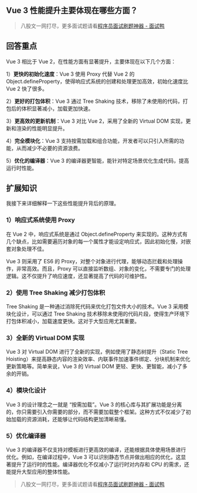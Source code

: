## Vue 3 性能提升主要体现在哪些方面？
> 八股文一网打尽，更多面试题请看[程序员面试刷题神器 - 面试鸭](https://www.mianshiya.com/)

## 回答重点
Vue 3 相比于 Vue 2，在性能方面有显著提升，主要体现在以下几个方面：

1）**更快的初始化速度**：Vue 3 使用 Proxy 代替 Vue 2 的 Object.defineProperty，使得响应式系统的创建和处理更加高效，初始化速度比 Vue 2 快了很多。

2）**更好的打包体积**：Vue 3 通过 Tree Shaking 技术，移除了未使用的代码，打包后的体积显著减小，加载更加快速。

3）**更高效的更新机制**：Vue 3 对比 Vue 2，采用了全新的 Virtual DOM 实现，更新和渲染的性能明显提升。

4）**完全模块化**：Vue 3 支持按需加载和组合功能，开发者可以只引入所需的功能，从而减少不必要的资源浪费。

5）**优化的编译器**：Vue 3 的编译器更智能，能针对特定场景优化生成代码，提高运行时性能。

## 扩展知识
我接下来详细解释一下这些性能提升背后的原理。

### 1）响应式系统使用 Proxy
在 Vue 2 中，响应式系统是通过 Object.defineProperty 来实现的。这种方式有几个缺点，比如需要遍历对象的每一个属性才能设定响应式，因此初始化慢，对嵌套对象处理不佳。

Vue 3 则采用了 ES6 的 Proxy，对整个对象进行代理，能够动态拦截和处理操作，非常高效。而且，Proxy 可以直接监听数组、对象的变化，不需要专门的处理逻辑。这不仅提升了响应速度，还显著提高了代码的可维护性。

### 2）使用 Tree Shaking 减少打包体积
Tree Shaking 是一种通过消除死代码来优化打包文件大小的技术。Vue 3 采用模块化设计，可以通过 Tree Shaking 技术移除未使用的代码片段，使得生产环境下打包体积减小，加载速度更快。这对于大型应用尤其重要。

### 3）全新的 Virtual DOM 实现
Vue 3 对 Virtual DOM 进行了全新的实现，例如使用了静态树提升（Static Tree Hoisting）来提高静态内容的渲染效率、内联事件加速事件绑定、分块机制来优化更新策略等。简单来说，Vue 3 的 Virtual DOM 更轻、更快、更智能，减小了多余的开销。

### 4）模块化设计
Vue 3 的设计理念之一就是 “按需加载”。Vue 3 的核心库与其扩展功能是分离的，你只需要引入你需要的部分，而不需要加载整个框架。这种方式不仅减少了初始加载的资源消耗，还能够让代码结构更加清晰易懂。

### 5）优化编译器
Vue 3 的编译器不仅支持对模板进行更高效的编译，还能根据具体使用场景进行优化。例如，在编译过程中，Vue 3 可以识别静态节点并做出相应的优化，这显著提升了运行时的性能。编译器优化不仅减小了运行时对内存和 CPU 的需求，还能提升大型应用的整体性能。



> 八股文一网打尽，更多面试题请看[程序员面试刷题神器 - 面试鸭](https://www.mianshiya.com/)